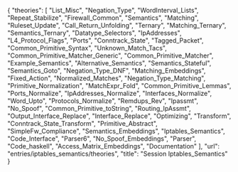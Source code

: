 {
    "theories": [
        "List_Misc",
        "Negation_Type",
        "WordInterval_Lists",
        "Repeat_Stabilize",
        "Firewall_Common",
        "Semantics",
        "Matching",
        "Ruleset_Update",
        "Call_Return_Unfolding",
        "Ternary",
        "Matching_Ternary",
        "Semantics_Ternary",
        "Datatype_Selectors",
        "IpAddresses",
        "L4_Protocol_Flags",
        "Ports",
        "Conntrack_State",
        "Tagged_Packet",
        "Common_Primitive_Syntax",
        "Unknown_Match_Tacs",
        "Common_Primitive_Matcher_Generic",
        "Common_Primitive_Matcher",
        "Example_Semantics",
        "Alternative_Semantics",
        "Semantics_Stateful",
        "Semantics_Goto",
        "Negation_Type_DNF",
        "Matching_Embeddings",
        "Fixed_Action",
        "Normalized_Matches",
        "Negation_Type_Matching",
        "Primitive_Normalization",
        "MatchExpr_Fold",
        "Common_Primitive_Lemmas",
        "Ports_Normalize",
        "IpAddresses_Normalize",
        "Interfaces_Normalize",
        "Word_Upto",
        "Protocols_Normalize",
        "Remdups_Rev",
        "Ipassmt",
        "No_Spoof",
        "Common_Primitive_toString",
        "Routing_IpAssmt",
        "Output_Interface_Replace",
        "Interface_Replace",
        "Optimizing",
        "Transform",
        "Conntrack_State_Transform",
        "Primitive_Abstract",
        "SimpleFw_Compliance",
        "Semantics_Embeddings",
        "Iptables_Semantics",
        "Code_Interface",
        "Parser6",
        "No_Spoof_Embeddings",
        "Parser",
        "Code_haskell",
        "Access_Matrix_Embeddings",
        "Documentation"
    ],
    "url": "entries/iptables_semantics/theories",
    "title": "Session Iptables_Semantics"
}
